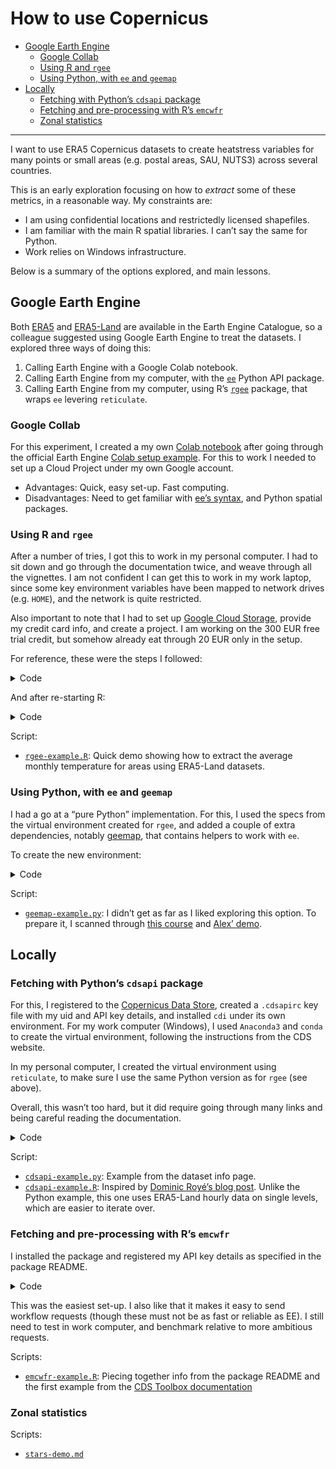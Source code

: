 # How to use Copernicus

- [Google Earth Engine](#google-earth-engine)
  - [Google Collab](#google-collab)
  - [Using R and `rgee`](#using-r-and-rgee)
  - [Using Python, with `ee` and
    `geemap`](#using-python-with-ee-and-geemap)
- [Locally](#locally)
  - [Fetching with Python’s `cdsapi`
    package](#fetching-with-pythons-cdsapi-package)
  - [Fetching and pre-processing with R’s
    `emcwfr`](#fetching-and-pre-processing-with-rs-emcwfr)
  - [Zonal statistics](#zonal-statistics)

------------------------------------------------------------------------

I want to use ERA5 Copernicus datasets to create heatstress variables
for many points or small areas (e.g. postal areas, SAU, NUTS3) across
several countries.

This is an early exploration focusing on how to *extract* some of these
metrics, in a reasonable way. My constraints are:

- I am using confidential locations and restrictedly licensed
  shapefiles.
- I am familiar with the main R spatial libraries. I can’t say the same
  for Python.
- Work relies on Windows infrastructure.

Below is a summary of the options explored, and main lessons.

## Google Earth Engine

Both
[ERA5](https://developers.google.com/earth-engine/datasets/tags/era5-land)
and
[ERA5-Land](https://developers.google.com/earth-engine/datasets/tags/era5-land)
are available in the Earth Engine Catalogue, so a colleague suggested
using Google Earth Engine to treat the datasets. I explored three ways
of doing this:

1.  Calling Earth Engine with a Google Colab notebook.
2.  Calling Earth Engine from my computer, with the
    [`ee`](https://developers.google.com/earth-engine/guides/python_install)
    Python API package.
3.  Calling Earth Engine from my computer, using R’s
    [`rgee`](https://r-spatial.github.io/rgee/) package, that wraps `ee`
    levering `reticulate`.

### Google Collab

For this experiment, I created a my own [Colab
notebook](https://colab.research.google.com/drive/1n6cFYQDVKxIGmUtNRwbpmRZ97rYxqAsK)
after going through the official Earth Engine [Colab setup
example](https://colab.research.google.com/github/google/earthengine-community/blob/master/guides/linked/ee-api-colab-setup.ipynb).
For this to work I needed to set up a Cloud Project under my own Google
account.

- Advantages: Quick, easy set-up. Fast computing.
- Disadvantages: Need to get familiar with [ee’s
  syntax](https://developers.google.com/earth-engine/apidocs/ee-image),
  and Python spatial packages.

### Using R and `rgee`

After a number of tries, I got this to work in my personal computer. I
had to sit down and go through the documentation twice, and weave
through all the vignettes. I am not confident I can get this to work in
my work laptop, since some key environment variables have been mapped to
network drives (e.g. `HOME`), and the network is quite restricted.

Also important to note that I had to set up [Google Cloud
Storage](https://r-spatial.github.io/rgee/articles/rgee05.html), provide
my credit card info, and create a project. I am working on the 300 EUR
free trial credit, but somehow already eat through 20 EUR only in the
setup.

For reference, these were the steps I followed:

<details>
<summary>Code</summary>

``` r
install.packages("rgee")

# Get the username
HOME <- Sys.getenv("HOME")

# Install miniconda
reticulate::install_miniconda()

# Get the Python bin path for miniconda
python_bin_path <- reticulate:::python_binary_path(reticulate::miniconda_path())

# Install Google Cloud SDK
system("curl -sSL https://sdk.cloud.google.com | bash")

# Get the bin path, and check if it exists
sdk_bin_path <- sprintf("%s/google-cloud-sdk/bin/", HOME)
fs::dir_exists(sdk_bin_path)

# Set global parameters
Sys.setenv("RETICULATE_PYTHON" = python_bin_path)
Sys.setenv("EARTHENGINE_GCLOUD" = sdk_bin_path)

# Install rgee Python dependencies
library(reticulate)
virtualenv_create("rgee", python = conda_python("r-reticulate"))
py_install(c("earthengine-api", "numpy", "ee_extra"), envname = "rgee")

# Add specs to `.Renviron`
rgee::ee_install_set_pyenv(
  py_path = reticulate:::virtualenv_path("rgee"),
  py_env = "rgee"
)
```

</details>

And after re-starting R:

<details>
<summary>Code</summary>

``` r
library(reticulate)
use_virtualenv("rgee")
library(rgee)

# Check credentials
ee_check_credentials()

# Install missing dependencies
install.packages("googleCloudStorageR")

# Authenticate and init your EE session
ee_Initialize(user = "mariapaulacaldas", drive = TRUE)

sak_file <- "~/Downloads/rgee-XXX.json"

# Assign the SaK to a EE user.
ee_utils_sak_copy(
  sakfile =  sak_file,
  users = "mariapaulacaldas"
)
fs::file_delete(sak_file)

# Check that we can create a bucket
project_id <- ee_get_earthengine_path() |> 
  list.files(., "\\.json$", full.names = TRUE) |> 
  jsonlite::read_json() |> 
  '$'(project_id)

googleCloudStorageR::gcs_create_bucket(
  paste0(project_id, "_bucket-001"), 
  projectId = project_id
)

# Authenticate again to check
# Authenticate and init your EE session
ee_Initialize(
  user = "mariapaulacaldas",
  drive = TRUE, 
  gcs = TRUE
)
```

</details>

Script:

- [`rgee-example.R`](rgee-exemple.R): Quick demo showing how to extract
  the average monthly temperature for areas using ERA5-Land datasets.

### Using Python, with `ee` and `geemap`

I had a go at a “pure Python” implementation. For this, I used the specs
from the virtual environment created for `rgee`, and added a couple of
extra dependencies, notably [geemap](https://geemap.org), that contains
helpers to work with `ee`.

To create the new environment:

<details>
<summary>Code</summary>

``` bash
# reticulate creates virtual environments at the user level
source ~/.virtualenvs/rgee/bin/activate
pip freeze > rgee-requirements.txt

# for the Python example, I'll put the environment in the current working 
# directory, since it's unlikely I will need to use this environment across 
# many sessions
virtualenv geemap
source geemap/bin/activate
pip install ee geemap geopandas
pip freeze > geemap-requirements.txt
```

</details>

Script:

- [`geemap-example.py`](geemap-example.py): I didn’t get as far as I
  liked exploring this option. To prepare it, I scanned through [this
  course](https://github.com/csaybar/EEwPython) and [Alex’
  demo](https://gitlab.algobank.oecd.org/Alexandre.BANQUET/oecd-earth-engine-training/-/blob/main/Urban%20Heat%20Island%20Intensity.ipynb?ref_type=heads).

## Locally

### Fetching with Python’s `cdsapi` package

For this, I registered to the [Copernicus Data
Store](https://cds.climate.copernicus.eu/user/register), created a
`.cdsapirc` key file with my uid and API key details, and installed
`cdi` under its own environment. For my work computer (Windows), I used
`Anaconda3` and `conda` to create the virtual environment, following the
instructions from the CDS website.

In my personal computer, I created the virtual environment using
`reticulate`, to make sure I use the same Python version as for `rgee`
(see above).

Overall, this wasn’t too hard, but it did require going through many
links and being careful reading the documentation.

<details>
<summary>Code</summary>

``` r
library(reticulate)
virtualenv_create("cds", python = conda_python("r-reticulate"))
py_install("cdsapi", envname = "cds")

# copy and paste the code displayed in the first block in:
# https://cds.climate.copernicus.eu/api-how-to
file.edit("~/.cdsapirc")
```

</details>

Script:

- [`cdsapi-example.py`](cdsapi-example.py): Example from the dataset
  info page.
- [`cdsapi-example.R`](cdsapi-example.R): Inspired by [Dominic Royé’s
  blog
  post](https://dominicroye.github.io/en/2018/access-to-climate-reanalysis-data-from-r/).
  Unlike the Python example, this one uses ERA5-Land hourly data on
  single levels, which are easier to iterate over.

### Fetching and pre-processing with R’s `emcwfr`

I installed the package and registered my API key details as specified
in the package README.

<details>
<summary>Code</summary>

``` r
install.packages("ecmwfr")
library("ecmwfr")
wf_set_key(service = "cds")
```

</details>

This was the easiest set-up. I also like that it makes it easy to send
workflow requests (though these must not be as fast or reliable as EE).
I still need to test in work computer, and benchmark relative to more
ambitious requests.

Scripts:

- [`emcwfr-example.R`](emcwfr-example.R): Piecing together info from the
  package README and the first example from the [CDS Toolbox
  documentation](https://cds.climate.copernicus.eu/toolbox/doc/index.html)

### Zonal statistics

Scripts:

- [`stars-demo.md`](stars-demo.md)
